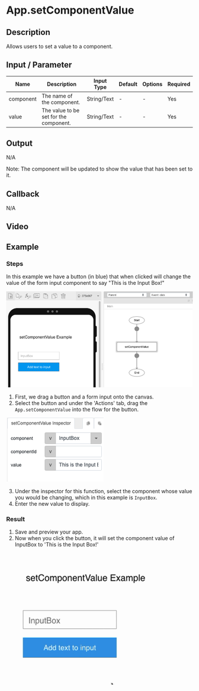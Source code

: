 # App.setComponentValue

## Description

Allows users to set a value to a component.

## Input / Parameter

| Name | Description | Input Type | Default | Options | Required |
| ------ | ------ | ------ | ------ | ------ | ------ |
| component | The name of the component. | String/Text | - | - | Yes |
| value | The value to be set for the component. | String/Text | - | - | Yes |

## Output

N/A

Note: The component will be updated to show the value that has been set to it.

## Callback

N/A

## Video

## Example

### Steps

In this example we have a button (in blue) that when clicked will change the value of the form input component to say "This is the Input Box!" 

![](./setComponentValue-step-1.png)

1. First, we drag a button and a form input onto the canvas.
2. Select the button and under the 'Actions' tab, drag the `App.setComponentValue` into the flow for the button. 

![](./setComponentValue-step-2.png)

3. Under the inspector for this function, select the component whose value you would be changing, which in this example is `InputBox`.
4. Enter the new value to display. 

### Result

1. Save and preview your app. 
2. Now when you click the button, it will set the component value of InputBox to 'This is the Input Box!'

![](setComponentValue-step-3.gif)